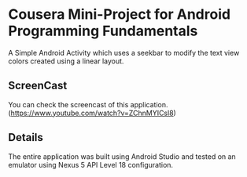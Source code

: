 Cousera Mini-Project for Android Programming Fundamentals
=========================================================

A Simple Android Activity which uses a seekbar to modify the text view 
colors created using a linear layout.


ScreenCast
----------
You can check the screencast of this application.(https://www.youtube.com/watch?v=ZChnMYICsl8)


Details
-------
The entire application was built using Android Studio and tested on an emulator using Nexus 5 API Level 18 configuration.





